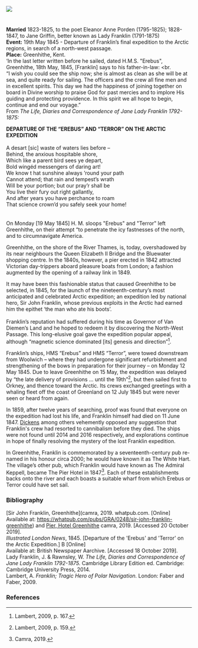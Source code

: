 <a href="https://juncture-digital.org"><img src="https://juncture-digital.org/images/ve-button.png"></a>
<param ve-config
       title="Sir John Franklin (16 April 1786 – 11 June 1847)"
       layout="vtl" banner="/images/banners/19c.jpg">

#

**Married** 1823-1825, to the poet Eleanor Anne Porden (1795-1825); 1828-1847, to Jane Griffin, better known as Lady Franklin (1791-1875)   
**Event:** 19th May 1845 - Departure of Franklin’s final expedition to the Arctic regions, in search of a north-west passage.   
**Place:** Greenhithe, Kent.   
‘In the last letter written before he sailed, dated H.M.S. "Erebus", Greenhithe, 18th May, 1845, [Franklin] says to his father-in-law:
<br.<br>
“I wish you could see the ship now; she is almost as clean as she will be at sea, and quite ready for sailing. The officers and the crew all fine men and in excellent spirits. This day we had the happiness of joining together on board in Divine worship to praise God for past mercies and to implore His guiding and protecting providence. In this spirit we all hope to begin, continue and end our voyage.”   
From _The Life, Diaries and Correspondence of Jane Lady Franklin 1792-1875:_   
<param ve-image url="images/franklin.jpg" title="Sir John Franklin">

**DEPARTURE OF THE “EREBUS” AND “TERROR” ON THE ARCTIC EXPEDITION**
<br><br>
  A desart [sic] waste of waters lies before –  
  Behind, the anxious hospitable shore,  
  Which like a parent bird sees ye depart,  
  Bold wingéd messengers of daring art!  
  We know t hat sunshine always ’round your path  
  Cannot attend; that rain and tempest’s wrath  
  Will be your portion; but our pray’r shall be  
  You live their fury out right gallantly,  
  And after years you have perchance to roam  
  That science crown’d you safely seek your home!   
<br><br>
On Monday [19 May 1845] H. M. sloops "Erebus" and "Terror" left Greenhithe, on their attempt “to penetrate the icy fastnesses of the north, and to circumnavigate America.
<param ve-image url="images/erebus.jpg" title="Illustration of the ships Erebus and Terror leaving Greenhithe. Published in the Illustrated London News, 24th May 1845, p. 328."> 

Greenhithe, on the shore of the River Thames, is, today, overshadowed by its near neighbours the Queen Elizabeth II Bridge and the Bluewater shopping centre. In the 1840s, however, a pier erected in 1842 attracted Victorian day-trippers aboard pleasure boats from London; a fashion augmented by the opening of a railway link in 1849.
<param ve-image url="https://upload.wikimedia.org/wikipedia/commons/9/92/The_riverside_at_Greenhithe_-_geograph.org.uk_-_2532450.jpg" label="The riverside at Greenhithe" attribution="Marathon, via Wikimedia Commons" license="CC BY-SA 2.0"> 

It may have been this fashionable status that caused Greenhithe to be selected, in 1845, for the launch of the nineteenth-century’s most anticipated and celebrated Arctic expedition; an expedition led by national hero, Sir John Franklin, whose previous exploits in the Arctic had earned him the epithet ‘the man who ate his boots’. 
<br><br>
Franklin’s reputation had suffered during his time as Governor of Van Diemen’s Land and he hoped to redeem it by discovering the North-West Passage. This long-elusive goal gave the expedition popular appeal, although “magnetic science dominated [its] genesis and direction”[^ref1].

Franklin’s ships, HMS “Erebus” and HMS “Terror”, were towed downstream from Woolwich – where they had undergone significant refurbishment and strengthening of the bows in preparation for their journey – on Monday 12 May 1845. Due to leave Greenhithe on 15 May, the expedition was delayed by “the late delivery of provisions … until the 19th”[^ref2], but then sailed first to Orkney, and thence toward the Arctic. Its crews exchanged greetings with a whaling fleet off the coast of Greenland on 12 July 1845 but were never seen or heard from again.

In 1859, after twelve years of searching, proof was found that everyone on the expedition had lost his life, and Franklin himself had died on 11 June 1847. [Dickens](/dickens/dickens-biography) among others vehemently opposed any suggestion that Franklin's crew had resorted to cannibalism before they died. The ships were not found until 2014 and 2016 respectively, and explorations continue in hope of finally resolving the mystery of the lost Franklin expedition.

In Greenhithe, Franklin is commemorated by a seventeenth-century pub re-named in his honour circa 2000; he would have known it as The White Hart. The village’s other pub, which Franklin would have known as The Admiral Keppell, became The Pier Hotel in 1847[^ref3]. Each of these establishments backs onto the river and each boasts a suitable wharf from which Erebus or Terror could have set sail. 
<param ve-image url="images/Franklinpub.jpg" title="Franklin Pub" align="center">

### Bibliography 

[Sir John Franklin, Greenhithe](camra, 2019. whatpub.com. [Online]    
Available at: https://whatpub.com/pubs/GRA/0248/sir-john-franklin-greenhithe) and [Pier, Hotel Greenhithe](https://whatpub.com/pubs/GRA/0161/pier-hotel-greenhithe) camra, 2019. [Accessed 20 October 2019].   
_Illustrated London News_, 1845. [Departure of the 'Erebus' and 'Terror' on the Arctic Expedition.] B [Online]   
Available at: British Newspaper Aarchive. [Accessed 18 October 2019].   
Lady Franklin, J. & Rawnsley, W. _The Life, Diaries and Correspondence of Jane Lady Franklin 1792-1875._ Cambridge Library Edition ed. Cambridge: Cambridge University Press, 2014.   
Lambert, A. _Franklin; Tragic Hero of Polar Navigation._ London: Faber and Faber, 2009.   

### References

[^ref1]: Lambert, 2009, p. 167.   
[^ref2]: Lambert, 2009, p. 159.   
[^ref3]: Camra, 2019.   
